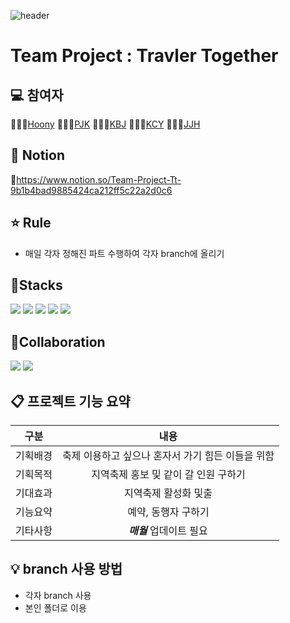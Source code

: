 ![header](https://capsule-render.vercel.app/api?type=waving&color=auto&height=200&section=header&text=Travle%20Together&fontSize=90)

# Team Project : Travler Together

## 💻 참여자
👩🏻‍💻[Hoony](https://github.com/Hoonyyyy) 
👨🏻‍💻[PJK](https://github.com/jongkwon5) 
👨🏻‍💻[KBJ](https://github.com/Kim-Byungju) 
👨🏻‍💻[KCY](https://github.com/kimchoyool)
👨🏻‍💻[JJH](https://github.com/RaspberryIcecream)

## :bookmark_tabs: Notion
:round_pushpin:https://www.notion.so/Team-Project-Tt-9b1b4bad9885424ca212ff5c22a2d0c6



## ⭐️ Rule
- 매일 각자 정해진 파트 수행하여 각자 branch에 올리기

## 🚀Stacks
<img src="https://img.shields.io/badge/HTML-E34F26?style=flat&logo=HTML5&logoColor=white"/> <img src="https://img.shields.io/badge/CSS3-1572B6?style=flat&logo=CSS3&logoColor=white"/> <img src="https://img.shields.io/badge/JAVASCRIPT-7DF1E?style=flat&logo=Javascript&logoColor=white"/> <img src="https://img.shields.io/badge/SPRING-6DB33F?style=flat&logo=SPRING&logoColor=white"/> <img src="https://img.shields.io/badge/Mysql-4479A1?style=flat&logo=MYSQL&logoColor=white"/>


## 👥Collaboration
<img src="https://img.shields.io/badge/Notion-000000?style=flat&logo=NOTION&logoColor=white"/> <img src="https://img.shields.io/badge/Github-181717?style=flat&logo=GITHUB&logoColor=white"/>

## 📋 프로젝트 기능 요약
|구분|내용|
|:---:|:---:|
|기획배경|축제 이용하고 싶으나 혼자서 가기 힘든 이들을 위함|
|기획목적|지역축제 홍보 및 같이 갈 인원 구하기|
|기대효과|지역축제 활성화 및출|
|기능요약|예약, 동행자 구하기|
|기타사항|***매월*** 업데이트 필요|



## 💡 branch 사용 방법
- 각자 branch 사용
- 본인 폴더로 이용








